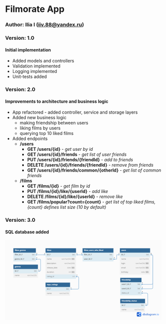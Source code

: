 # Filmorate App

### Author: Ilia I (iiv.88@yandex.ru)
### Version: 1.0
#### Initial implementation
- Added models and controllers
- Validation implemented
- Logging implemented
- Unit-tests added
### Version: 2.0
#### Improvements to architecture and business logic
- App refactored - added controller, service and storage layers
- Added new business logic
  - making friendship between users
  - liking films by users
  - querying top 10 liked films
- Added endpoints
  - **/users**
    - **GET /users/{id}** - _get user by id_
    - **GET /users/{id}/friends** - _get list of user friends_
    - **PUT /users/{id}/friends/{friendId}** - _add to friends_ 
    - **DELETE /users/{id}/friends/{friendId}** - _remove from friends_
    - **GET /users/{id}/friends/common/{otherId}** - _get list of common friends_
  - **/films**
    - **GET /films/{id}** - _get film by id_
    - **PUT /films/{id}/like/{userId}** - _add like_ 
    - **DELETE /films/{id}/like/{userId}** - _remove like_
    - **GET /films/popular?count={count}** - _get list of top liked films, {count} defines list size (10 by default)_
### Version: 3.0
#### SQL database added
![filmorate_app_db.png](filmorate_app_db.png)
